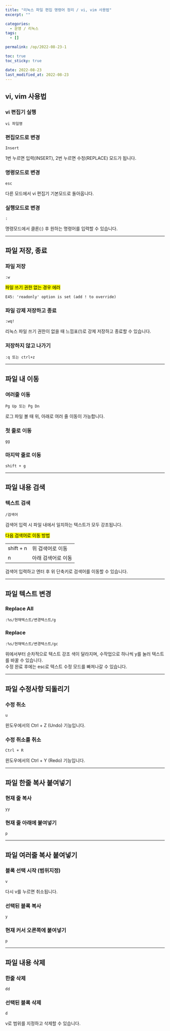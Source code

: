 ```yaml
---
title: "리눅스 파일 편집 명령어 정리 / vi, vim 사용법"
excerpt: ""

categories:
  - 운영 / 리눅스
tags:
  - []

permalink: /op/2022-08-23-1

toc: true
toc_sticky: true

date: 2022-08-23
last_modified_at: 2022-08-23
---
```


## vi, vim 사용법


### vi 편집기 실행
```
vi 파일명
```

### 편집모드로 변경
```
Insert
```
1번 누르면 입력(INSERT), 2번 누르면 수정(REPLACE) 모드가 됩니다.

### 명령모드로 변경
```
esc
```
다른 모드에서 vi 편집기 기본모드로 돌아옵니다.

### 실행모드로 변경
```
:
```
명령모드에서 클론(:) 후 원하는 명령어를 입력할 수 있습니다.

---

## 파일 저장, 종료


### 파일 저장
```
:w
```

<mark>파일 쓰기 권한 없는 경우 에러</mark>
```
E45: 'readonly' option is set (add ! to override)
```

### 파일 강제 저장하고 종료
```
:wq!
```
리눅스 파일 쓰기 권한이 없을 때 느낌표(!)로 강제 저장하고 종료할 수 있습니다.

### 저장하지 않고 나가기
```
:q 또는 ctrl+z
```

---

## 파일 내 이동

### 여러줄 이동
```
Pg Up 또는 Pg Dn
```
로그 파일 볼 때 위, 아래로 여러 줄 이동이 가능합니다.

### 첫 줄로 이동
```
gg
```

### 마지막 줄로 이동
```
shift + g
```

---

## 파일 내용 검색

### 텍스트 검색
```
/검색어
```
검색어 입력 시 파일 내에서 일치하는 텍스트가 모두 강조됩니다.

<mark>다음 검색어로 이동 방법</mark>
<table>
  <tbody>
    <tr>
      <td>shift + n</td>
      <td>위 검색어로 이동</td>
    </tr>
    <tr>
      <td>n</td>
      <td>아래 검색어로 이동</td>
    </tr>
  </tbody>
</table>
검색어 입력하고 엔터 후 위 단축키로 검색어를 이동할 수 있습니다.

---

## 파일 텍스트 변경

### Replace All
```
:%s/현재텍스트/변경텍스트/g
```

### Replace
```
:%s/현재텍스트/변경텍스트/gc
```
위에서부터 순차적으로 텍스트 강조 색이 달라지며, 수작업으로 하나씩 y를 눌러 텍스트를 바꿀 수 있습니다.  
수정 완료 후에는 esc로 텍스트 수정 모드를 빠져나갈 수 있습니다.


---

## 파일 수정사항 되돌리기

### 수정 취소
```
u
```
윈도우에서의 Ctrl + Z (Undo) 기능입니다.

### 수정 취소를 취소
```
Ctrl + R
```
윈도우에서의 Ctrl + Y (Redo) 기능입니다.

---

## 파일 한줄 복사 붙여넣기

### 현재 줄 복사
```
yy
```

### 현재 줄 아래에 붙여넣기
```
p
```

---

## 파일 여러줄 복사 붙여넣기

### 블록 선택 시작 (범위지정)
```
v
```
다시 v를 누르면 취소됩니다.

### 선택된 블록 복사
```
y
```

### 현재 커서 오른쪽에 붙여넣기
```
p
```

---

## 파일 내용 삭제

### 한줄 삭제
```
dd
```

### 선택된 블록 삭제
```
d
```
v로 범위를 지정하고 삭제할 수 있습니다.